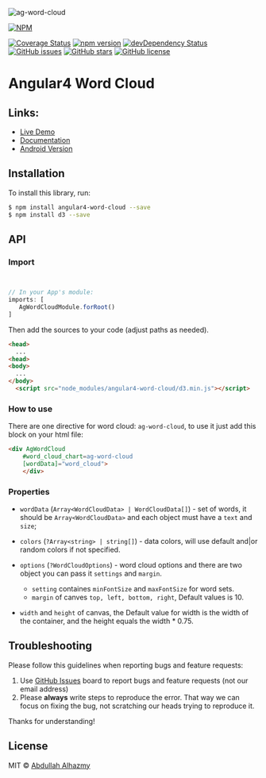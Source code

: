 ![ag-word-cloud](https://user-images.githubusercontent.com/4659608/30762233-d4a36136-9fe9-11e7-8788-831558cae077.png)

[![NPM](https://nodei.co/npm/angular4-word-cloud.png?compact=true)](https://nodei.co/npm/angular4-word-cloud/)


[![Coverage Status](https://coveralls.io/repos/github/alhazmy13/Angular4-word-cloud/badge.svg?branch=master)](https://coveralls.io/github/alhazmy13/Angular4-word-cloud?branch=master)
[![npm version](https://badge.fury.io/js/angular4-word-cloud.svg)](http://badge.fury.io/js/angular4-word-cloud)
[![devDependency Status](https://david-dm.org/alhazmy13/angular4-word-cloud/dev-status.svg)](https://david-dm.org/alhazmy13/angular4-word-cloud?type=dev)
[![GitHub issues](https://img.shields.io/github/issues/alhazmy13/angular4-word-cloud.svg)](https://github.com/mattlewis92/angular-calendar/issues)
[![GitHub stars](https://img.shields.io/github/stars/alhazmy13/angular4-word-cloud.svg)](https://github.com/alhazmy13/angular4-word-cloud/stargazers)
[![GitHub license](https://img.shields.io/badge/license-MIT-blue.svg)](https://raw.githubusercontent.com/alhazmy13/angular4-word-cloud/master/LICENSE)


# Angular4 Word Cloud
## Links:

+ [Live Demo](https://embed.plnkr.co/hSoU4QbvVmKCdnG9Tw1h/)
+ [Documentation](https://alhazmy13.github.io/Angular4-word-cloud/index.html)
+ [Android Version](https://github.com/alhazmy13/AndroidWordCloud)


## Installation

To install this library, run:

```bash
$ npm install angular4-word-cloud --save
$ npm install d3 --save
```

## API

### Import
```typescript


// In your App's module:
imports: [
   AgWordCloudModule.forRoot()
]
```

Then add the sources to your code (adjust paths as needed).

```html
<head>
  ...
<head>
<body>
  ...
</body>
  <script src="node_modules/angular4-word-cloud/d3.min.js"></script>
```

### How to use
There are one directive for word cloud: `ag-word-cloud`, to use it just add this block on your html file:

```html
<div AgWordCloud 
	#word_cloud_chart=ag-word-cloud 
	[wordData]="word_cloud">
	</div>
```

### Properties


- `wordData` (`Array<WordCloudData> | WordCloudData[]`) -  set of words, it should be `Array<WordCloudData>` and each object must have a `text` and `size`;
- `colors` (`?Array<string> | string[]`) - data colors, will use default and|or random colors if not specified.
- `options` (`?WordCloudOptions`) - word cloud options and there are two object you can pass it `settings` and `margin`.
    - `setting` containes `minFontSize` and `maxFontSize` for word sets.
    - `margin` of canves `top, left, bottom, right`, Default values is 10.

- `width` and `height` of canvas, the Default value for width is the width of the container, and the height equals the width * 0.75.

## Troubleshooting

Please follow this guidelines when reporting bugs and feature requests:

1. Use [GitHub Issues](https://github.com/alhazmy13/Angular4-word-cloud/issues) board to report bugs and feature requests (not our email address)
2. Please **always** write steps to reproduce the error. That way we can focus on fixing the bug, not scratching our heads trying to reproduce it.

Thanks for understanding!

## License

MIT © [Abdullah Alhazmy](mailto:me@alhazmy13.net)
